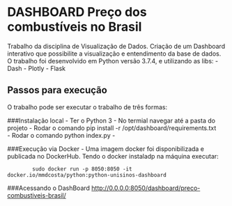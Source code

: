 # DASHBOARD Preço dos combustíveis no Brasil

Trabalho da disciplina de Visualização de Dados. Criação de um Dashboard interativo que possibilite a visualização e entendimento da base de dados.
O trabalho foi desenvolvido em Python versão 3.7.4, e utilizando as libs:
    - Dash
    - Plotly
    - Flask

## Passos para execução

O trabalho pode ser executar o trabalho de três formas:

###Instalação local
    - Ter o Python 3
    - No termial navegar até a pasta do projeto
    - Rodar o comando 
            pip install -r /opt/dashboard/requirements.txt  
    - Rodar o comando
            python index.py
    - 

###Execução via Docker
    - Uma imagem docker foi disponibilizada e publicada no DockerHub. Tendo o docker instaladp na máquina executar:

            sudo docker run -p 8050:8050 -it docker.io/mmdcosta/python:python-unisinos-dashboard

###Acessando o DashBoard
    http://0.0.0.0:8050/dashboard/preco-combustiveis-brasil/